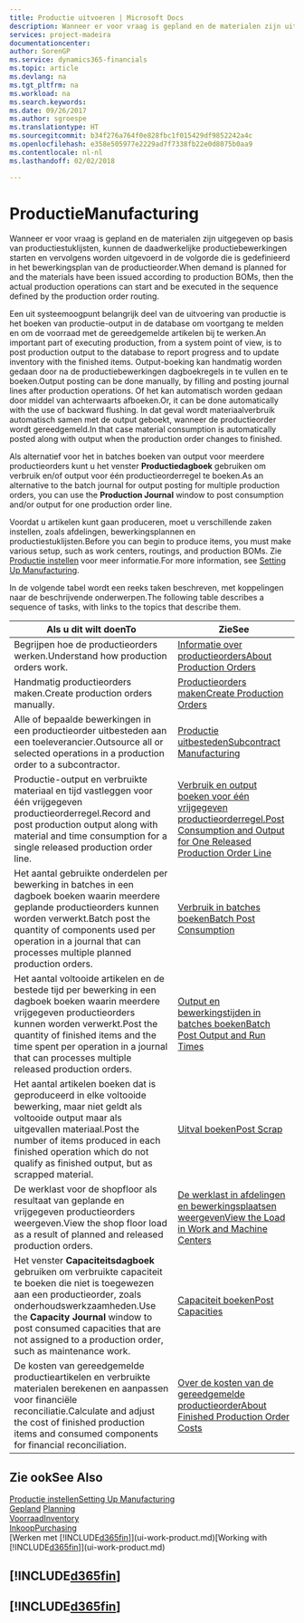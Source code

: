 ```yaml
---
title: Productie uitvoeren | Microsoft Docs
description: Wanneer er voor vraag is gepland en de materialen zijn uitgegeven op basis van productiestuklijsten, kunnen de daadwerkelijke productiebewerkingen starten en vervolgens worden uitgevoerd in de volgorde die is gedefinieerd in het bewerkingsplan van de productieorder.
services: project-madeira
documentationcenter: 
author: SorenGP
ms.service: dynamics365-financials
ms.topic: article
ms.devlang: na
ms.tgt_pltfrm: na
ms.workload: na
ms.search.keywords: 
ms.date: 09/26/2017
ms.author: sgroespe
ms.translationtype: HT
ms.sourcegitcommit: b34f276a764f0e828fbc1f015429df9852242a4c
ms.openlocfilehash: e358e505977e2229ad7f7338fb22e0d8075b0aa9
ms.contentlocale: nl-nl
ms.lasthandoff: 02/02/2018

---
```

# <a name="manufacturing"></a><span data-ttu-id="47c7b-103">Productie</span><span class="sxs-lookup"><span data-stu-id="47c7b-103">Manufacturing</span></span>
<span data-ttu-id="47c7b-104">Wanneer er voor vraag is gepland en de materialen zijn uitgegeven op basis van productiestuklijsten, kunnen de daadwerkelijke productiebewerkingen starten en vervolgens worden uitgevoerd in de volgorde die is gedefinieerd in het bewerkingsplan van de productieorder.</span><span class="sxs-lookup"><span data-stu-id="47c7b-104">When demand is planned for and the materials have been issued according to production BOMs, then the actual production operations can start and be executed in the sequence defined by the production order routing.</span></span>  

<span data-ttu-id="47c7b-105">Een uit systeemoogpunt belangrijk deel van de uitvoering van productie is het boeken van productie-output in de database om voortgang te melden en om de voorraad met de gereedgemelde artikelen bij te werken.</span><span class="sxs-lookup"><span data-stu-id="47c7b-105">An important part of executing production, from a system point of view, is to post production output to the database to report progress and to update inventory with the finished items.</span></span> <span data-ttu-id="47c7b-106">Output-boeking kan handmatig worden gedaan door na de productiebewerkingen dagboekregels in te vullen en te boeken.</span><span class="sxs-lookup"><span data-stu-id="47c7b-106">Output posting can be done manually, by filling and posting journal lines after production operations.</span></span> <span data-ttu-id="47c7b-107">Of het kan automatisch worden gedaan door middel van achterwaarts afboeken.</span><span class="sxs-lookup"><span data-stu-id="47c7b-107">Or, it can be done automatically with the use of backward flushing.</span></span> <span data-ttu-id="47c7b-108">In dat geval wordt materiaalverbruik automatisch samen met de output geboekt, wanneer de productieorder wordt gereedgemeld.</span><span class="sxs-lookup"><span data-stu-id="47c7b-108">In that case material consumption is automatically posted along with output when the production order changes to finished.</span></span>  

<span data-ttu-id="47c7b-109">Als alternatief voor het in batches boeken van output voor meerdere productieorders kunt u het venster **Productiedagboek** gebruiken om verbruik en/of output voor één productieorderregel te boeken.</span><span class="sxs-lookup"><span data-stu-id="47c7b-109">As an alternative to the batch journal for output posting for multiple production orders, you can use the **Production Journal** window to post consumption and/or output for one production order line.</span></span>

<span data-ttu-id="47c7b-110">Voordat u artikelen kunt gaan produceren, moet u verschillende zaken instellen, zoals afdelingen, bewerkingsplannen en productiestuklijsten.</span><span class="sxs-lookup"><span data-stu-id="47c7b-110">Before you can begin to produce items, you must make various setup, such as work centers, routings, and production BOMs.</span></span> <span data-ttu-id="47c7b-111">Zie [Productie instellen](production-configure-production-processes.md) voor meer informatie.</span><span class="sxs-lookup"><span data-stu-id="47c7b-111">For more information, see [Setting Up Manufacturing](production-configure-production-processes.md).</span></span>

<span data-ttu-id="47c7b-112">In de volgende tabel wordt een reeks taken beschreven, met koppelingen naar de beschrijvende onderwerpen.</span><span class="sxs-lookup"><span data-stu-id="47c7b-112">The following table describes a sequence of tasks, with links to the topics that describe them.</span></span>   

|<span data-ttu-id="47c7b-113">**Als u dit wilt doen**</span><span class="sxs-lookup"><span data-stu-id="47c7b-113">**To**</span></span>|<span data-ttu-id="47c7b-114">**Zie**</span><span class="sxs-lookup"><span data-stu-id="47c7b-114">**See**</span></span>|  
|------------|-------------|  
|<span data-ttu-id="47c7b-115">Begrijpen hoe de productieorders werken.</span><span class="sxs-lookup"><span data-stu-id="47c7b-115">Understand how production orders work.</span></span>|[<span data-ttu-id="47c7b-116">Informatie over productieorders</span><span class="sxs-lookup"><span data-stu-id="47c7b-116">About Production Orders</span></span>](production-about-production-orders.md)|
|<span data-ttu-id="47c7b-117">Handmatig productieorders maken.</span><span class="sxs-lookup"><span data-stu-id="47c7b-117">Create production orders manually.</span></span>|[<span data-ttu-id="47c7b-118">Productieorders maken</span><span class="sxs-lookup"><span data-stu-id="47c7b-118">Create Production Orders</span></span>](production-how-to-create-production-orders.md)|
|<span data-ttu-id="47c7b-119">Alle of bepaalde bewerkingen in een productieorder uitbesteden aan een toeleverancier.</span><span class="sxs-lookup"><span data-stu-id="47c7b-119">Outsource all or selected operations in a production order to a subcontractor.</span></span>|[<span data-ttu-id="47c7b-120">Productie uitbesteden</span><span class="sxs-lookup"><span data-stu-id="47c7b-120">Subcontract Manufacturing</span></span>](production-how-to-subcontract-manufacturing.md)|
|<span data-ttu-id="47c7b-121">Productie-output en verbruikte materiaal en tijd vastleggen voor één vrijgegeven productieorderregel.</span><span class="sxs-lookup"><span data-stu-id="47c7b-121">Record and post production output along with material and time consumption for a single released production order line.</span></span>|[<span data-ttu-id="47c7b-122">Verbruik en output boeken voor één vrijgegeven productieorderregel.</span><span class="sxs-lookup"><span data-stu-id="47c7b-122">Post Consumption and Output for One Released Production Order Line</span></span>](production-how-to-register-consumption-and-output.md)|  
|<span data-ttu-id="47c7b-123">Het aantal gebruikte onderdelen per bewerking in batches in een dagboek boeken waarin meerdere geplande productieorders kunnen worden verwerkt.</span><span class="sxs-lookup"><span data-stu-id="47c7b-123">Batch post the quantity of components used per operation in a journal that can processes multiple planned production orders.</span></span>|[<span data-ttu-id="47c7b-124">Verbruik in batches boeken</span><span class="sxs-lookup"><span data-stu-id="47c7b-124">Batch Post Consumption</span></span>](production-how-to-post-consumption.md)|
|<span data-ttu-id="47c7b-125">Het aantal voltooide artikelen en de bestede tijd per bewerking in een dagboek boeken waarin meerdere vrijgegeven productieorders kunnen worden verwerkt.</span><span class="sxs-lookup"><span data-stu-id="47c7b-125">Post the quantity of finished items and the time spent per operation in a journal that can processes multiple released production orders.</span></span>|[<span data-ttu-id="47c7b-126">Output en bewerkingstijden in batches boeken</span><span class="sxs-lookup"><span data-stu-id="47c7b-126">Batch Post Output and Run Times</span></span>](production-how-to-post-output-quantity.md)|  
|<span data-ttu-id="47c7b-127">Het aantal artikelen boeken dat is geproduceerd in elke voltooide bewerking, maar niet geldt als voltooide output maar als uitgevallen materiaal.</span><span class="sxs-lookup"><span data-stu-id="47c7b-127">Post the number of items produced in each finished operation which do not qualify as finished output, but as scrapped material.</span></span>|[<span data-ttu-id="47c7b-128">Uitval boeken</span><span class="sxs-lookup"><span data-stu-id="47c7b-128">Post Scrap</span></span>](production-how-to-post-scrap.md)|
|<span data-ttu-id="47c7b-129">De werklast voor de shopfloor als resultaat van geplande en vrijgegeven productieorders weergeven.</span><span class="sxs-lookup"><span data-stu-id="47c7b-129">View the shop floor load as a result of planned and released production orders.</span></span>|[<span data-ttu-id="47c7b-130">De werklast in afdelingen en bewerkingsplaatsen weergeven</span><span class="sxs-lookup"><span data-stu-id="47c7b-130">View the Load in Work and Machine Centers</span></span>](production-how-to-view-the-load-on-work-centers.md)|      
|<span data-ttu-id="47c7b-131">Het venster **Capaciteitsdagboek** gebruiken om verbruikte capaciteit te boeken die niet is toegewezen aan een productieorder, zoals onderhoudswerkzaamheden.</span><span class="sxs-lookup"><span data-stu-id="47c7b-131">Use the **Capacity Journal** window to post consumed capacities that are not assigned to a production order, such as maintenance work.</span></span>|[<span data-ttu-id="47c7b-132">Capaciteit boeken</span><span class="sxs-lookup"><span data-stu-id="47c7b-132">Post Capacities</span></span>](production-how-to-post-capacities.md)|  
|<span data-ttu-id="47c7b-133">De kosten van gereedgemelde productieartikelen en verbruikte materialen berekenen en aanpassen voor financiële reconciliatie.</span><span class="sxs-lookup"><span data-stu-id="47c7b-133">Calculate and adjust the cost of finished production items and consumed components for financial reconciliation.</span></span>|[<span data-ttu-id="47c7b-134">Over de kosten van de gereedgemelde productieorder</span><span class="sxs-lookup"><span data-stu-id="47c7b-134">About Finished Production Order Costs</span></span>](finance-about-finished-production-order-costs.md)|  

## <a name="see-also"></a><span data-ttu-id="47c7b-135">Zie ook</span><span class="sxs-lookup"><span data-stu-id="47c7b-135">See Also</span></span>  
[<span data-ttu-id="47c7b-136">Productie instellen</span><span class="sxs-lookup"><span data-stu-id="47c7b-136">Setting Up Manufacturing</span></span>](production-configure-production-processes.md)  
<span data-ttu-id="47c7b-137">[Gepland](production-planning.md)    </span><span class="sxs-lookup"><span data-stu-id="47c7b-137">[Planning](production-planning.md)    </span></span>  
[<span data-ttu-id="47c7b-138">Voorraad</span><span class="sxs-lookup"><span data-stu-id="47c7b-138">Inventory</span></span>](inventory-manage-inventory.md)  
[<span data-ttu-id="47c7b-139">Inkoop</span><span class="sxs-lookup"><span data-stu-id="47c7b-139">Purchasing</span></span>](purchasing-manage-purchasing.md)  
<span data-ttu-id="47c7b-140">[Werken met [!INCLUDE[d365fin](includes/d365fin_md.md)]](ui-work-product.md)</span><span class="sxs-lookup"><span data-stu-id="47c7b-140">[Working with [!INCLUDE[d365fin](includes/d365fin_md.md)]](ui-work-product.md)</span></span>

## [!INCLUDE[d365fin](includes/free_trial_md.md)]  
## [!INCLUDE[d365fin](includes/training_link_md.md)]


